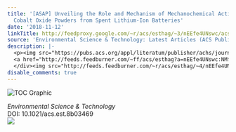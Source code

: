 ```yaml
---
title: '[ASAP] Unveiling the Role and Mechanism of Mechanochemical Activation on Lithium
  Cobalt Oxide Powders from Spent Lithium-Ion Batteries'
date: '2018-11-12'
linkTitle: http://feedproxy.google.com/~r/acs/esthag/~3/nEEfe4UNswc/acs.est.8b03469
source: 'Environmental Science & Technology: Latest Articles (ACS Publications)'
description: |-
  <p><img src="https://pubs.acs.org/appl/literatum/publisher/achs/journals/content/esthag/0/esthag.ahead-of-print/acs.est.8b03469/20181112/images/medium/es-2018-03469t_0005.gif" alt="TOC Graphic"/></p><div><cite>Environmental Science & Technology</cite></div><div>DOI: 10.1021/acs.est.8b03469</div><div class="feedflare">
  <a href="http://feeds.feedburner.com/~ff/acs/esthag?a=nEEfe4UNswc:NMfvnZWwzb4:yIl2AUoC8zA"><img src="http://feeds.feedburner.com/~ff/acs/esthag?d=yIl2AUoC8zA" border="0"></img></a>
  </div><img src="http://feeds.feedburner.com/~r/acs/esthag/~4/nEEfe4UNswc" height="1" width="1" ...
disable_comments: true
---
```

<p><img src="https://pubs.acs.org/appl/literatum/publisher/achs/journals/content/esthag/0/esthag.ahead-of-print/acs.est.8b03469/20181112/images/medium/es-2018-03469t_0005.gif" alt="TOC Graphic"/></p><div><cite>Environmental Science & Technology</cite></div><div>DOI: 10.1021/acs.est.8b03469</div><div class="feedflare">
<a href="http://feeds.feedburner.com/~ff/acs/esthag?a=nEEfe4UNswc:NMfvnZWwzb4:yIl2AUoC8zA"><img src="http://feeds.feedburner.com/~ff/acs/esthag?d=yIl2AUoC8zA" border="0"></img></a>
</div><img src="http://feeds.feedburner.com/~r/acs/esthag/~4/nEEfe4UNswc" height="1" width="1" ...
